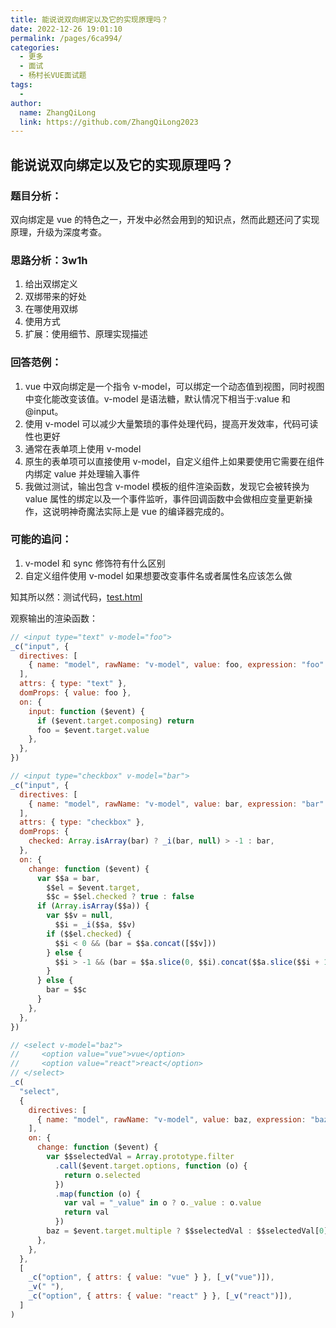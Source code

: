 ```yaml
---
title: 能说说双向绑定以及它的实现原理吗？
date: 2022-12-26 19:01:10
permalink: /pages/6ca994/
categories:
  - 更多
  - 面试
  - 杨村长VUE面试题
tags:
  -
author:
  name: ZhangQiLong
  link: https://github.com/ZhangQiLong2023
---
```


## 能说说双向绑定以及它的实现原理吗？

### 题目分析：

双向绑定是 vue 的特色之一，开发中必然会用到的知识点，然而此题还问了实现原理，升级为深度考查。

### 思路分析：3w1h

1. 给出双绑定义
2. 双绑带来的好处
3. 在哪使用双绑
4. 使用方式
5. 扩展：使用细节、原理实现描述

### 回答范例：

1. vue 中双向绑定是一个指令 v-model，可以绑定一个动态值到视图，同时视图中变化能改变该值。v-model 是语法糖，默认情况下相当于:value 和@input。
2. 使用 v-model 可以减少大量繁琐的事件处理代码，提高开发效率，代码可读性也更好
3. 通常在表单项上使用 v-model
4. 原生的表单项可以直接使用 v-model，自定义组件上如果要使用它需要在组件内绑定 value 并处理输入事件
5. 我做过测试，输出包含 v-model 模板的组件渲染函数，发现它会被转换为 value 属性的绑定以及一个事件监听，事件回调函数中会做相应变量更新操作，这说明神奇魔法实际上是 vue 的编译器完成的。

### 可能的追问：

1. v-model 和 sync 修饰符有什么区别
2. 自定义组件使用 v-model 如果想要改变事件名或者属性名应该怎么做

知其所以然：测试代码，[test.html](./test.html)

观察输出的渲染函数：

```js
// <input type="text" v-model="foo">
_c("input", {
  directives: [
    { name: "model", rawName: "v-model", value: foo, expression: "foo" },
  ],
  attrs: { type: "text" },
  domProps: { value: foo },
  on: {
    input: function ($event) {
      if ($event.target.composing) return
      foo = $event.target.value
    },
  },
})
```

```js
// <input type="checkbox" v-model="bar">
_c("input", {
  directives: [
    { name: "model", rawName: "v-model", value: bar, expression: "bar" },
  ],
  attrs: { type: "checkbox" },
  domProps: {
    checked: Array.isArray(bar) ? _i(bar, null) > -1 : bar,
  },
  on: {
    change: function ($event) {
      var $$a = bar,
        $$el = $event.target,
        $$c = $$el.checked ? true : false
      if (Array.isArray($$a)) {
        var $$v = null,
          $$i = _i($$a, $$v)
        if ($$el.checked) {
          $$i < 0 && (bar = $$a.concat([$$v]))
        } else {
          $$i > -1 && (bar = $$a.slice(0, $$i).concat($$a.slice($$i + 1)))
        }
      } else {
        bar = $$c
      }
    },
  },
})
```

```js
// <select v-model="baz">
//     <option value="vue">vue</option>
//     <option value="react">react</option>
// </select>
_c(
  "select",
  {
    directives: [
      { name: "model", rawName: "v-model", value: baz, expression: "baz" },
    ],
    on: {
      change: function ($event) {
        var $$selectedVal = Array.prototype.filter
          .call($event.target.options, function (o) {
            return o.selected
          })
          .map(function (o) {
            var val = "_value" in o ? o._value : o.value
            return val
          })
        baz = $event.target.multiple ? $$selectedVal : $$selectedVal[0]
      },
    },
  },
  [
    _c("option", { attrs: { value: "vue" } }, [_v("vue")]),
    _v(" "),
    _c("option", { attrs: { value: "react" } }, [_v("react")]),
  ]
)
```
